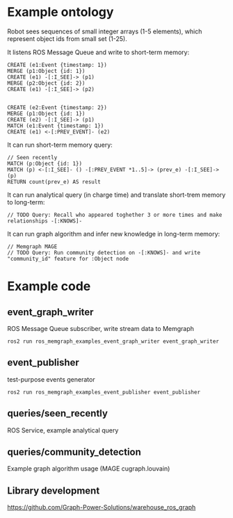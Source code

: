 # Example ontology
Robot sees sequences of small integer arrays (1-5 elements), which represent object ids from small set (1-25).

It listens ROS Message Queue and write to short-term memory:
```
CREATE (e1:Event {timestamp: 1})
MERGE (p1:Object {id: 1})
CREATE (e1) -[:I_SEE]-> (p1)
MERGE (p2:Object {id: 2})
CREATE (e1) -[:I_SEE]-> (p2)


CREATE (e2:Event {timestamp: 2})
MERGE (p1:Object {id: 1})
CREATE (e2) -[:I_SEE]-> (p1)
MATCH (e1:Event {timestamp: 1})
CREATE (e1) <-[:PREV_EVENT]- (e2)
```

It can run short-term memory query:
```
// Seen recently
MATCH (p:Object {id: 1})
MATCH (p) <-[:I_SEE]- () -[:PREV_EVENT *1..5]-> (prev_e) -[:I_SEE]-> (p)
RETURN count(prev_e) AS result
```

It can run analytical query (in charge time) and translate short-trem memory to long-term:
```
// TODO Query: Recall who appeared toghether 3 or more times and make relationships -[:KNOWS]-
```

It can run graph algorithm and infer new knowledge in long-term memory:
```
// Memgraph MAGE
// TODO Query: Run community detection on -[:KNOWS]- and write "community_id" feature for :Object node
```


# Example code
## event_graph_writer
ROS Message Queue subscriber, write stream data to Memgraph
```
ros2 run ros_memgraph_examples_event_graph_writer event_graph_writer
```
## event_publisher
test-purpose events generator
```
ros2 run ros_memgraph_examples_event_publisher event_publisher
```
## queries/seen_recently
ROS Service, example analytical query
## queries/community_detection
Example graph algorithm usage (MAGE cugraph.louvain)


## Library development
https://github.com/Graph-Power-Solutions/warehouse_ros_graph